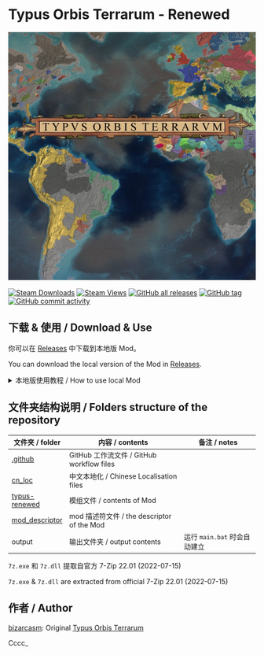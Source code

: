 # Typus Orbis Terrarum - Renewed

![thumbnail](thumbnail.png)

[![Steam Downloads](https://img.shields.io/steam/downloads/2955748175?label=steam%20downloads&style=flat-square)](https://steamcommunity.com/sharedfiles/filedetails/?id=2955748175)
[![Steam Views](https://img.shields.io/steam/views/2955748175?label=Steam%20views&style=flat-square)](https://steamcommunity.com/sharedfiles/filedetails/?id=2955748175)
[![GitHub all releases](https://img.shields.io/github/downloads/Cccc-owo/typus-renewed/total?label=GitHub%20downloads&style=flat-square)](https://github.com/Cccc-owo/typus-renewed/releases)
[![GitHub tag](https://img.shields.io/github/v/release/Cccc-owo/typus-renewed?sort=semver&style=flat-square)](https://github.com/Cccc-owo/typus-renewed/tags)
[![GitHub commit activity](https://img.shields.io/github/commit-activity/m/Cccc-owo/typus-renewed?style=flat-square)](https://github.com/Cccc-owo/typus-renewed/graphs/commit-activity)

## 下载 & 使用 / Download & Use

你可以在 [Releases](https://github.com/Cccc-owo/typus-renewed/releases) 中下载到本地版 Mod。

You can download the local version of the Mod in [Releases](https://github.com/Cccc-owo/typus-renewed/releases).

<details><summary>本地版使用教程 / How to use local Mod</summary>

下载 [Releases](https://github.com/Cccc-owo/typus-renewed/releases/latest) 中的 ```mod.zip```，原样解压 ```mod.zip``` 至 ```文档 > Paradox Interactive > Europa Universalis IV > mod``` 目录下。打开启动器 ```dowser.exe```（正版玩家直接启动游戏相当于打开启动器），在**边栏**的**播放集**一页中，点击右上角的**添加更多 MOD**，将本模组加入播放集。接着确保本模组启用的情况下，启用需要的其他模组，返回主页开始游戏即可。

Download the ```mod.zip``` from [Releases](https://github.com/Cccc-owo/typus-renewed/releases/latest), extract the ```mod.zip``` as is to ```Documents > Paradox Interactive > Europa Universalis IV > mod``` directory. Open the launcher (```dowser.exe```) and add this Mod to the **playlist** by clicking **Add More Mods** in the top right corner of the **playlist page** in the **sidebar**. Then make sure this Mod is enabled, enable the other Mods you need, and return to the home page to start the game.

</details>

## 文件夹结构说明 / Folders structure of the repository

|文件夹 / folder|内容 / contents|备注 / notes|
|--------------|---------------|-----------|
|[.github](.github)|GitHub 工作流文件 / GitHub workflow files||
|[cn_loc](cn_loc)|中文本地化 / Chinese Localisation files||
|[typus-renewed](typus-renewed)|模组文件 / contents of Mod||
|[mod_descriptor](mod_descriptor)|mod 描述符文件 / the descriptor of the Mod||
|output|输出文件夹 / output contents|运行 ```main.bat``` 时会自动建立|

```7z.exe``` 和 ```7z.dll``` 提取自官方 7-Zip 22.01 (2022-07-15)

```7z.exe``` & ```7z.dll``` are extracted from official 7-Zip 22.01 (2022-07-15)

## 作者 / Author

[bizarcasm](https://steamcommunity.com/profiles/76561198065307475): Original [Typus Orbis Terrarum](https://steamcommunity.com/sharedfiles/filedetails/?id=403025031)

Cccc_
